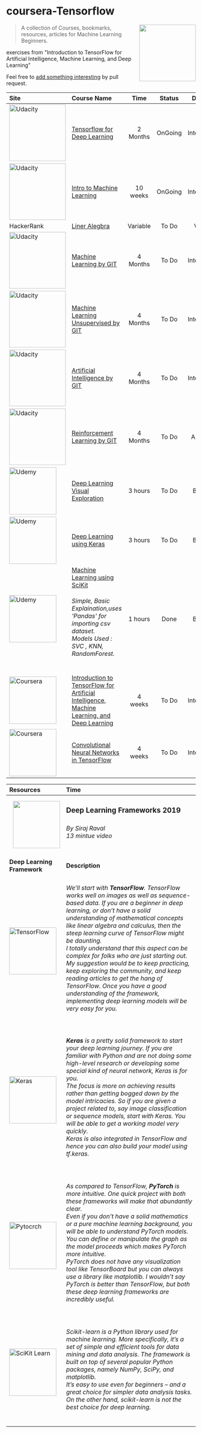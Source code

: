 # coursera-Tensorflow

<a href="https://ai.google/">
  <img src="https://pbs.twimg.com/profile_images/993649592422907904/yD7LkqU2.jpg" align="right" width="150">
</a>

> A collection of Courses, bookmarks, resources, articles for Machine Learning Beginners.

exercises from "Introduction to TensorFlow for Artificial Intelligence, Machine Learning, and Deep Learning"

Feel free to [add something interesting](contributing.md) by pull request.

| Site       | Course Name                                                                   | Time      | Status  | Difficulty   |
| :--------- | :---------------------------------------------------------------------------- | :-------: | :-----: | :----------: |
| <img src="https://images.squarespace-cdn.com/content/5108795ce4b04beb3ec2886e/1550776903598-G2JSY8UJ22MJG86HNPOV/udacity-logo.jpg?format=500w&content-type=image%2Fjpeg" alt="Udacity" width="150"/>| [Tensorflow for Deep Learning](https://classroom.udacity.com/courses/ud187)   | 2 Months  | OnGoing | Intermediate |
|<img src="https://images.squarespace-cdn.com/content/5108795ce4b04beb3ec2886e/1550776903598-G2JSY8UJ22MJG86HNPOV/udacity-logo.jpg?format=500w&content-type=image%2Fjpeg" alt="Udacity" width="150"/>| [Intro to Machine Learning](https://classroom.udacity.com/courses/ud120)      | 10 weeks  | OnGoing | Intermediate |
| HackerRank | [Liner Alegbra](https://www.hackerrank.com/domains/mathematics?filters%5Bstatus%5D%5B%5D=unsolved&filters%5Bsubdomains%5D%5B%5D=linear-algebra-foundations)| Variable | To Do | Variable |
|<img src="https://images.squarespace-cdn.com/content/5108795ce4b04beb3ec2886e/1550776903598-G2JSY8UJ22MJG86HNPOV/udacity-logo.jpg?format=500w&content-type=image%2Fjpeg" alt="Udacity" width="150"/>| [Machine Learning by GIT](https://www.udacity.com/course/machine-learning--ud262) | 4 Months | To Do | Intermediate|
|<img src="https://images.squarespace-cdn.com/content/5108795ce4b04beb3ec2886e/1550776903598-G2JSY8UJ22MJG86HNPOV/udacity-logo.jpg?format=500w&content-type=image%2Fjpeg" alt="Udacity" width="150"/>| [Machine Learning Unsupervised by GIT](https://www.udacity.com/course/machine-learning-unsupervised-learning--ud741) | 4 Months | To Do | Intermediate |
|<img src="https://images.squarespace-cdn.com/content/5108795ce4b04beb3ec2886e/1550776903598-G2JSY8UJ22MJG86HNPOV/udacity-logo.jpg?format=500w&content-type=image%2Fjpeg" alt="Udacity" width="150"/>| [Artificial Intelligence by GIT](https://www.udacity.com/course/artificial-intelligence--ud954) | 4 Months | To Do |Intermediate|
|<img src="https://images.squarespace-cdn.com/content/5108795ce4b04beb3ec2886e/1550776903598-G2JSY8UJ22MJG86HNPOV/udacity-logo.jpg?format=500w&content-type=image%2Fjpeg" alt="Udacity" width="150"/>| [Reinforcement Learning by GIT](https://www.udacity.com/course/reinforcement-learning--ud600) | 4 Months | To Do |Advanced|
|<img src="http://www.gigapaper.ir/wp-content/uploads/2018/12/User-Password-Udemy-com.png" alt="Udemy" width="125"/>| [Deep Learning Visual Exploration](https://www.udemy.com/deep-learning-visual-exploration-for-deep-understanding/learn/lecture/9490360#overview) | 3 hours |To Do| Beginner |
|<img src="http://www.gigapaper.ir/wp-content/uploads/2018/12/User-Password-Udemy-com.png" alt="Udemy" width="125"/>| [Deep Learning using Keras](https://www.udemy.com/a-gentle-introduction-to-deep-learning-using-keras/learn/lecture/6799516#overview) | 3 hours |To Do| Beginner |
|<img src="http://www.gigapaper.ir/wp-content/uploads/2018/12/User-Password-Udemy-com.png" alt="Udemy" width="125"/>| [Machine Learning using SciKit](https://www.udemy.com/a-gentle-introduction-to-machine-learning-using-scikit-learn/learn/lecture/6660718?start=0#content)<h6>Simple, Basic Explaination,uses 'Pandas' for importing csv dataset.<br>Models Used : SVC , KNN, RandomForest.</h6> | 1 hours |Done | Beginner |
|<img src="https://banner2.kisspng.com/20180809/tbt/kisspng-coursera-logo-computer-icons-image-clip-art-best-educational-apps-for-iphone-7-2-17-best-revie-5b6c7a8518c936.6460947715338359091015.jpg" alt="Coursera" width="125"/>| [Introduction to TensorFlow for Artificial Intelligence, Machine Learning, and Deep Learning](https://www.coursera.org/learn/introduction-tensorflow/home/welcome) | 4 weeks |To Do| Intermediate |
|<img src="https://banner2.kisspng.com/20180809/tbt/kisspng-coursera-logo-computer-icons-image-clip-art-best-educational-apps-for-iphone-7-2-17-best-revie-5b6c7a8518c936.6460947715338359091015.jpg" alt="Coursera" width="125"/>| [Convolutional Neural Networks in TensorFlow](https://www.coursera.org/learn/convolutional-neural-networks-tensorflow/home/welcome) | 4 weeks |To Do| Intermediate |

| Resources                                                               | Time            |
| :---------------------------------------------------------------------- | :-------------- |
| <a href="https://www.youtube.com/watch?v=SJldOOs4vB8"><img src="https://www.freepnglogos.com/uploads/youtube-play-logo-png-images-5.png" align="right" width="125"></a>|<h3>Deep Learning Frameworks 2019<h3/><h6>By Siraj Raval<br>13 mintue video</h6> |
|||
| **Deep Learning Framework**                                             | **Description** |
|<img src="https://banner2.kisspng.com/20180629/kkz/kisspng-tensorflow-google-brain-machine-learning-deep-lear-machine-learning-5b35d7c0aac846.2026674915302552966995.jpg" alt="TensorFlow" width="125"/>|<h6>We’ll start with <b>TensorFlow</b>. TensorFlow works well on images as well as sequence-based data. If you are a beginner in deep learning, or don’t have a solid understanding of mathematical concepts like linear algebra and calculus, then the steep learning curve of TensorFlow might be daunting.<br>I totally understand that this aspect can be complex for folks who are just starting out. My suggestion would be to keep practicing, keep exploring the community, and keep reading articles to get the hang of TensorFlow. Once you have a good understanding of the framework, implementing deep learning models will be very easy for you.</h6>|
|<img src="https://keras.io/img/keras-logo-small.jpg" alt="Keras" width="125"/>|<h6><b>Keras</b> is a pretty solid framework to start your deep learning journey. If you are familiar with Python and are not doing some high-level research or developing some special kind of neural network, Keras is for you.<br>The focus is more on achieving results rather than getting bogged down by the model intricacies. So if you are given a project related to, say image classification or sequence models, start with Keras. You will be able to get a working model very quickly.<br>Keras is also integrated in TensorFlow and hence you can also build your model using tf.keras.</h6>|
|<img src="https://banner2.kisspng.com/20180505/vrq/kisspng-pytorch-recurrent-neural-network-deep-learning-mni-a-floating-5aedd5f7abe909.7547991515255362477042.jpg" alt="Pytocrch" width="125"/>|<h6>As compared to TensorFlow, <b>PyTorch</b> is more intuitive. One quick project with both these frameworks will make that abundantly clear.<br>Even if you don’t have a solid mathematics or a pure machine learning background, you will be able to understand PyTorch models. You can define or manipulate the graph as the model proceeds which makes PyTorch more intuitive.<br>PyTorch does not have any visualization tool like TensorBoard but you can always use a library like matplotlib. I wouldn’t say PyTorch is better than TensorFlow, but both these deep learning frameworks are incredibly useful.</h6>|
|<img src="https://upload.wikimedia.org/wikipedia/commons/thumb/0/05/Scikit_learn_logo_small.svg/1280px-Scikit_learn_logo_small.svg.png" alt="SciKit Learn" width="125"/>|<h6>Scikit-learn is a Python library used for machine learning. More specifically, it’s a set of simple and efficient tools for data mining and data analysis. The framework is  built on top of several popular Python packages, namely NumPy, SciPy, and matplotlib.<br>It’s easy to use even for beginners – and a great choice for simpler data analysis tasks.<br> On the other hand, scikit-learn is not the best choice for deep learning. </h6>|
